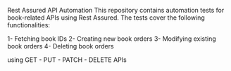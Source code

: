 Rest Assured API Automation
This repository contains automation tests for book-related APIs using Rest Assured. The tests cover the following functionalities:

1- Fetching book IDs
2- Creating new book orders
3- Modifying existing book orders
4- Deleting book orders

using GET - PUT - PATCH - DELETE APIs
